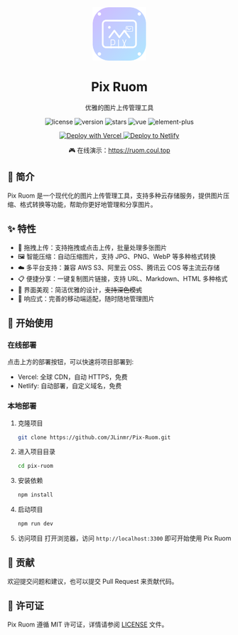 <div align="center">
  <img src="/public/favicon.svg" alt="logo" width="120"/>
  <h1>Pix Ruom</h1>
  <p>优雅的图片上传管理工具</p>
  <p>
    <img src="https://img.shields.io/github/license/JLinmr/Pix-Ruom" alt="license" />
    <img src="https://img.shields.io/github/package-json/v/JLinmr/Pix-Ruom" alt="version" />
    <img src="https://img.shields.io/github/stars/JLinmr/Pix-Ruom?style=social" alt="stars" />
    <img src="https://img.shields.io/badge/Vue.js-3.5-4FC08D?logo=vue.js" alt="vue" />
    <img src="https://img.shields.io/badge/Element%20Plus-2.8-409EFF?logo=element" alt="element-plus" />
  </p>
  <p>
    <a href="https://vercel.com/new/clone?repository-url=https://github.com/JLinmr/Pix-Ruom">
      <img src="https://vercel.com/button" alt="Deploy with Vercel" />
    </a>
    <a href="https://app.netlify.com/start/deploy?repository=https://github.com/JLinmr/Pix-Ruom">
      <img src="https://www.netlify.com/img/deploy/button.svg" alt="Deploy to Netlify" />
    </a>
  </p>
  <p>
    🎮 在线演示：<a href="https://ruom.coul.top" target="_blank">https://ruom.coul.top</a>
  </p>
</div>

## 📖 简介

Pix Ruom 是一个现代化的图片上传管理工具，支持多种云存储服务，提供图片压缩、格式转换等功能，帮助你更好地管理和分享图片。

## ✨ 特性

- 🎯 拖拽上传：支持拖拽或点击上传，批量处理多张图片
- 🖼 智能压缩：自动压缩图片，支持 JPG、PNG、WebP 等多种格式转换
- ☁️ 多平台支持：兼容 AWS S3、阿里云 OSS、腾讯云 COS 等主流云存储
- 📋 便捷分享：一键复制图片链接，支持 URL、Markdown、HTML 多种格式
- 🎨 界面美观：简洁优雅的设计，~~支持深色模式~~
- 📱 响应式：完善的移动端适配，随时随地管理图片

## 🚀 开始使用

### 在线部署

点击上方的部署按钮，可以快速将项目部署到:

- Vercel: 全球 CDN，自动 HTTPS，免费
- Netlify: 自动部署，自定义域名，免费

### 本地部署

1. 克隆项目
   ```bash
   git clone https://github.com/JLinmr/Pix-Ruom.git
   ```

2. 进入项目目录
   ```bash
   cd pix-ruom
   ```

3. 安装依赖
   ```bash
   npm install
   ```

4. 启动项目
   ```bash
   npm run dev
   ```

5. 访问项目
   打开浏览器，访问 `http://localhost:3300` 即可开始使用 Pix Ruom

## 📝 贡献

欢迎提交问题和建议，也可以提交 Pull Request 来贡献代码。

## 📜 许可证

Pix Ruom 遵循 MIT 许可证，详情请参阅 [LICENSE](LICENSE) 文件。
